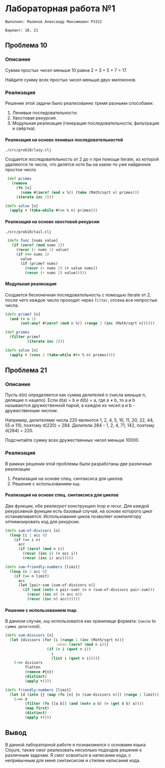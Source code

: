 # Лабораторная работа №1

```
Выполнил: Маликов Александр Максимович P3322

Вариант: 10, 21
```

## Проблема 10

### Описание

Сумма простых чисел меньше 10 равна 2 + 3 + 5 + 7 = 17.

Найдите сумму всех простых чисел меньше двух миллионов.

### Реализация

Решение этой задачи было реализованно тремя разными способами:

1. Ленивые последовательности.
2. Хвостовая рекурсия.
3. Модульная реализация (генерация последовательности, фильтрация и свёртка).

#### Реализация на основе ленивых последовательностей

``` ./src/prob10/lazy.clj ```

Создается последовательность от 2 до n при помощи iterate, из которой удаляются те числа,
что делятся хотя бы на какое-то уже найденное простое число

```clojure
 (def primes
   (remove
     (fn [x]
       (some #(zero? (mod x %)) (take (Math/sqrt x) primes)))
     (iterate inc 2)))

(defn solve [n]
  (apply + (take-while #(<= % n) primes)))
 ```


#### Реализация на основе хвостовой рекурсии

``` ./src/prob10/tail.clj ```



```clojure
 (defn func [nums value]
   (if (zero? (mod nums 2))
     (recur (- nums 1) value)
     (if (<= nums 1)
       value
       (if (prime? nums)
         (recur (- nums 2) (+ value nums))
         (recur (- nums 2) value)))))
 ```

#### Модульная реализация

Создается бесконечная последовательность с помощью iterate от 2, после чего каждое число проходит через `filter`, отсека все непростые числа.

```clojure
(defn prime? [n]
  (and (> n 1)
       (not-any? #(zero? (mod n %)) (range 2 (inc (Math/sqrt n))))))

(def primes
  (filter prime?
          (iterate inc 2)))

(defn solve [n]
  (apply + (cons 2 (take-while #(< % n) primes))))

```

## Проблема 21

### Описание

Пусть d(n) определяется как сумма делителей n (числа меньше n, делящие n нацело).
Если d(a) = b и d(b) = a, где a ≠ b, то a и b называются дружественной парой, а каждое из чисел a и b - дружественным числом.

Например, делителями числа 220 являются 1, 2, 4, 5, 10, 11, 20, 22, 44, 55 и 110, поэтому d(220) = 284. Делители 284 - 1, 2, 4, 71, 142, поэтому d(284) = 220.

Подсчитайте сумму всех дружественных чисел меньше 10000.

### Реализация

В рамках решения этой проблемы были разработаны две различные реализации

1. Реализация на основе спец. синтаксиса для циклов.
2. Решение с использованием `map`.

#### Реализация на основе спец. синтаксиса для циклов

Две функции, обе реализуют конструкцию loop и recur.
Для каждой рекурсивной функции есть базовый случай, на основе которого цикл останавливается. Использование цикла позволяет компилятору оптимизировать код для рекурсии.

```clojure
(defn sum-of-divisors [n]
  (loop [i 1 acc 0]
    (if (>= i n)
      acc
      (if (zero? (mod n i))
        (recur (inc i) (+ acc i))
        (recur (inc i) acc)))))

(defn sum-friendly-numbers [limit]
  (loop [n 2 acc 0]
    (if (>= n limit)
      acc
      (let [pair-sum (sum-of-divisors n)]
        (if (and (not= n pair-sum) (= n (sum-of-divisors pair-sum)))
          (recur (inc n) (+ acc n))
          (recur (inc n) acc))))))
```


#### Решение с использованием map.

В данном случае, `map` использовался как хранилище формата: (`число` to `сумма делителей`).

```clojure
(defn sum-divisors [n]
  (let [divisors (for [i (range 1 (inc (Math/sqrt n)))
                       :when (zero? (mod n i))]
                   (if (= i (quot n i))
                     i
                     (list i (quot n i))))]
    (->> divisors
         flatten
         (remove #{n})
         (distinct)
         (apply +))))

(defn friendly-numbers [limit]
  (let [d (into {} (map (fn [n] [n (sum-divisors n)]) (range 1 limit)))]
    (->> d
         (filter (fn [[a b]] (and (not= a b) (= (get d b) a))))
         (map first)
         (distinct)
         (apply +))))
```

## Вывод
В данной лабораторной работе я познакомился с основами языка Clojure, также смог реализовать несколько подходов
решения к различным задачам. Я смог освоиться в написании кода, с непривычным для меня синтаксисом и стилем написания кода.